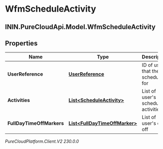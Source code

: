 # WfmScheduleActivity

## ININ.PureCloudApi.Model.WfmScheduleActivity

## Properties

|Name | Type | Description | Notes|
|------------ | ------------- | ------------- | -------------|
| **UserReference** | [**UserReference**](UserReference) | ID of user that the schedule is for | [optional] |
| **Activities** | [**List&lt;ScheduleActivity&gt;**](ScheduleActivity) | List of user&#39;s scheduled activities | [optional] |
| **FullDayTimeOffMarkers** | [**List&lt;FullDayTimeOffMarker&gt;**](FullDayTimeOffMarker) | List of user&#39;s days off | [optional] |



_PureCloudPlatform.Client.V2 230.0.0_

